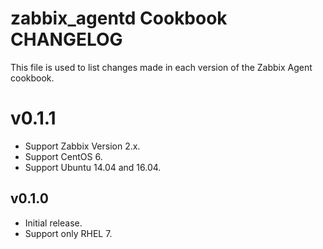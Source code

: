 # zabbix_agentd Cookbook CHANGELOG

This file is used to list changes made in each version of the Zabbix Agent cookbook.

# v0.1.1
- Support Zabbix Version 2.x.
- Support CentOS 6.
- Support Ubuntu 14.04 and 16.04.

## v0.1.0
- Initial release.
- Support only RHEL 7.
